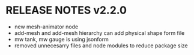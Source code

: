# RELEASE NOTES v2.2.0

- new mesh-animator node
- add-mesh and add-mesh hierarchy can add physical shape form file
- mw tank, mw gauge is using jsonform
- removed unnecesarry files and node modules to reduce package size
